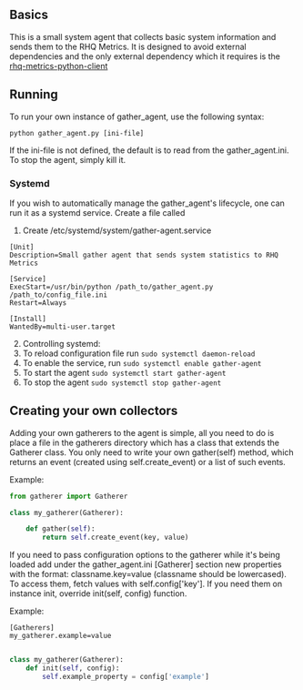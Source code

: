 ## Basics

This is a small system agent that collects basic system information and sends them to the RHQ Metrics. It is designed to avoid external dependencies and the only external dependency which it requires is the [rhq-metrics-python-client](https://github.com/burmanm/rhq-metrics-python-client)

## Running

To run your own instance of gather_agent, use the following syntax:

```
python gather_agent.py [ini-file]
```

If the ini-file is not defined, the default is to read from the gather_agent.ini. To stop the agent, simply kill it.

### Systemd

If you wish to automatically manage the gather_agent's lifecycle, one can run it as a systemd service. Create a file called 

1. Create /etc/systemd/system/gather-agent.service
```
[Unit]
Description=Small gather agent that sends system statistics to RHQ Metrics

[Service]
ExecStart=/usr/bin/python /path_to/gather_agent.py /path_to/config_file.ini
Restart=Always

[Install]
WantedBy=multi-user.target
```
2. Controlling systemd:
  1. To reload configuration file run ``sudo systemctl daemon-reload``
  2. To enable the service, run ``sudo systemctl enable gather-agent``
  3. To start the agent ``sudo systemctl start gather-agent``
  4. To stop the agent ``sudo systemctl stop gather-agent``

## Creating your own collectors

Adding your own gatherers to the agent is simple, all you need to do is place a file in the gatherers directory which has a class that extends the Gatherer class. You only need to write your own gather(self) method, which returns an event (created using self.create_event) or a list of such events.

Example:
```python
from gatherer import Gatherer

class my_gatherer(Gatherer):

    def gather(self):
        return self.create_event(key, value)
```

If you need to pass configuration options to the gatherer while it's being loaded add under the gather_agent.ini [Gatherer] section new properties with the format: classname.key=value (classname should be lowercased). To access them, fetch values with self.config['key']. If you need them on instance init, override init(self, config) function.

Example:
```
[Gatherers]
my_gatherer.example=value
```

```python

class my_gatherer(Gatherer):
    def init(self, config):
        self.example_property = config['example']
```

